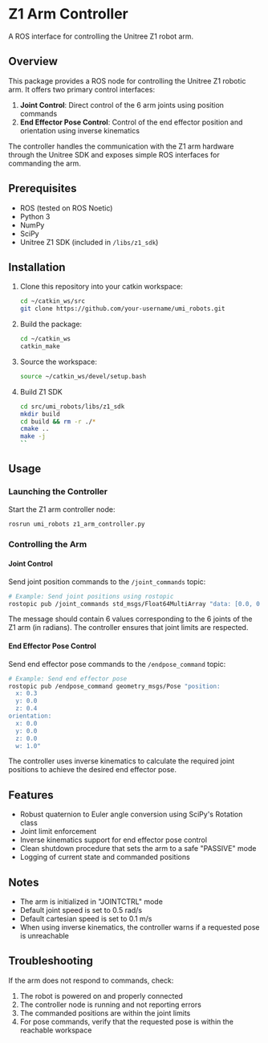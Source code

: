 # Z1 Arm Controller

A ROS interface for controlling the Unitree Z1 robot arm.

## Overview

This package provides a ROS node for controlling the Unitree Z1 robotic arm. It offers two primary control interfaces:

1. **Joint Control**: Direct control of the 6 arm joints using position commands
2. **End Effector Pose Control**: Control of the end effector position and orientation using inverse kinematics

The controller handles the communication with the Z1 arm hardware through the Unitree SDK and exposes simple ROS interfaces for commanding the arm.

## Prerequisites

- ROS (tested on ROS Noetic)
- Python 3
- NumPy
- SciPy
- Unitree Z1 SDK (included in `/libs/z1_sdk`)

## Installation

1. Clone this repository into your catkin workspace:
   ```bash
   cd ~/catkin_ws/src
   git clone https://github.com/your-username/umi_robots.git
   ```

2. Build the package:
   ```bash
   cd ~/catkin_ws
   catkin_make
   ```

3. Source the workspace:
   ```bash
   source ~/catkin_ws/devel/setup.bash
   ```

4. Build Z1 SDK
    ```bash
    cd src/umi_robots/libs/z1_sdk
    mkdir build
    cd build && rm -r ./*
    cmake ..
    make -j
    ``
## Usage

### Launching the Controller

Start the Z1 arm controller node:

```bash
rosrun umi_robots z1_arm_controller.py
```

### Controlling the Arm

#### Joint Control

Send joint position commands to the `/joint_commands` topic:

```bash
# Example: Send joint positions using rostopic
rostopic pub /joint_commands std_msgs/Float64MultiArray "data: [0.0, 0.5, -0.5, 0.0, 0.0, 0.0]"
```

The message should contain 6 values corresponding to the 6 joints of the Z1 arm (in radians). The controller ensures that joint limits are respected.

#### End Effector Pose Control

Send end effector pose commands to the `/endpose_command` topic:

```bash
# Example: Send end effector pose
rostopic pub /endpose_command geometry_msgs/Pose "position:
  x: 0.3
  y: 0.0
  z: 0.4
orientation:
  x: 0.0
  y: 0.0
  z: 0.0
  w: 1.0"
```

The controller uses inverse kinematics to calculate the required joint positions to achieve the desired end effector pose.

## Features

- Robust quaternion to Euler angle conversion using SciPy's Rotation class
- Joint limit enforcement
- Inverse kinematics support for end effector pose control
- Clean shutdown procedure that sets the arm to a safe "PASSIVE" mode
- Logging of current state and commanded positions

## Notes

- The arm is initialized in "JOINTCTRL" mode
- Default joint speed is set to 0.5 rad/s
- Default cartesian speed is set to 0.1 m/s 
- When using inverse kinematics, the controller warns if a requested pose is unreachable

## Troubleshooting

If the arm does not respond to commands, check:
1. The robot is powered on and properly connected
2. The controller node is running and not reporting errors
3. The commanded positions are within the joint limits
4. For pose commands, verify that the requested pose is within the reachable workspace

